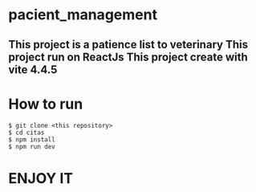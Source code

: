 # pacient_management

This project is a patience list to veterinary
This project run on ReactJs
This project create with vite 4.4.5
---

# How to run

    $ git clone <this repository>
    $ cd citas
    $ npm install
    $ npm run dev

# ENJOY IT
